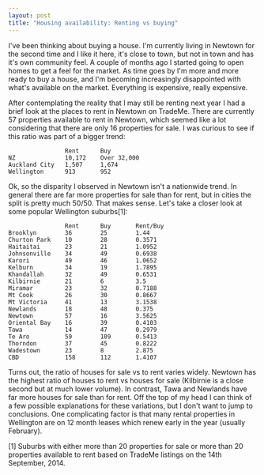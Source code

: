 ```yaml
---
layout: post
title: "Housing availability: Renting vs buying"
---
```


I've been thinking about buying a house. I'm currently living in Newtown for the second time and I like it here, it's close to town, but not in town and has it's own community feel. A couple of months ago I started going to open homes to get a feel for the market. As time goes by I'm more and more ready to buy a house, and I'm becoming increasingly disappointed with what's available on the market. Everything is expensive, really expensive.

<!--more-->

After contemplating the reality that I may still be renting next year I had a brief look at the places to rent in Newtown on TradeMe. There are currently 57 properties available to rent in Newtown, which seemed like a lot considering that there are only 16 properties for sale. I was curious to see if this ratio was part of a bigger trend:

                    Rent      Buy
    NZ              10,172    Over 32,000
    Auckland City   1,507     1,674
    Wellington      913       952

Ok, so the disparity I observed in Newtown isn't a nationwide trend. In general there are far more properties for sale than for rent, but in cities the split is pretty much 50/50. That makes sense. Let's take a closer look at some popular Wellington suburbs[1]:

                    Rent      Buy       Rent/Buy
    Brooklyn        36        25        1.44
    Churton Park    10        28        0.3571
    Haitaitai       23        21        1.0952
    Johnsonville    34        49        0.6938
    Karori          49        46        1.0652
    Kelburn         34        19        1.7895
    Khandallah      32        49        0.6531
    Kilbirnie       21        6         3.5
    Miramar         23        32        0.7188
    Mt Cook         26        30        0.8667
    Mt Victoria     41        13        3.1538
    Newlands        18        48        0.375
    Newtown         57        16        3.5625
    Oriental Bay    16        39        0.4103
    Tawa            14        47        0.2979
    Te Aro          59        109       0.5413
    Thorndon        37        45        0.8222
    Wadestown       23        8         2.875
    CBD             158       112       1.4107

Turns out, the ratio of houses for sale vs to rent varies widely. Newtown has the highest ratio of houses to rent vs houses for sale (Kilbirnie is a close second but at much lower volume). In contrast, Tawa and Newlands have far more houses for sale than for rent. Off the top of my head I can think of a few possible explanations for these variations, but I don't want to jump to conclusions. One complicating factor is that many rental properties in Wellington are on 12 month leases which renew early in the year (usually February).

[1] Suburbs with either more than 20 properties for sale or more than 20 properties available to rent based on TradeMe listings on the 14th September, 2014.